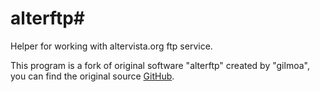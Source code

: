 # alterftp#

Helper for working with altervista.org ftp service.

This program is a fork of original software "alterftp" created
by "gilmoa", you can find the original source [GitHub](https://github.com/gilmoa/alterftp/).
